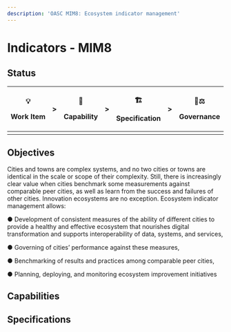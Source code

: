 ```yaml
---
description: 'OASC MIM8: Ecosystem indicator management'
---
```


# Indicators - MIM8

## Status <a id="MIM1:ContextInformationManagement-Goal"></a>

<table>
  <thead>
    <tr>
      <th style="text-align:center">
        <p>&#x1F4A1;</p>
        <p>Work Item</p>
      </th>
      <th style="text-align:center">&gt;</th>
      <th style="text-align:center">
        <p>&#x1F9E9;</p>
        <p>Capability</p>
      </th>
      <th style="text-align:center">&gt;</th>
      <th style="text-align:center">
        <p>&#x1F3D7;</p>
        <p>Specification</p>
      </th>
      <th style="text-align:center">&gt;</th>
      <th style="text-align:center">
        <p>&#x1F469;&#x2696;</p>
        <p>Governance</p>
      </th>
    </tr>
  </thead>
  <tbody>
    <tr>
      <td style="text-align:center"></td>
      <td style="text-align:center"></td>
      <td style="text-align:center"></td>
      <td style="text-align:center"></td>
      <td style="text-align:center"></td>
      <td style="text-align:center"></td>
      <td style="text-align:center"></td>
    </tr>
  </tbody>
</table>

## Objectives <a id="MIM1:ContextInformationManagement-Goal"></a>

Cities and towns are complex systems, and no two cities or towns are identical in the scale or scope of their complexity. Still, there is increasingly clear value when cities benchmark some measurements against comparable peer cities, as well as learn from the success and failures of other cities. Innovation ecosystems are no exception. Ecosystem indicator management allows: 

● Development of consistent measures of the ability of different cities to provide a healthy and effective ecosystem that nourishes digital transformation and supports interoperability of data, systems, and services, 

● Governing of cities’ performance against these measures, 

● Benchmarking of results and practices among comparable peer cities, 

● Planning, deploying, and monitoring ecosystem improvement initiatives



## Capabilities



## Specifications <a id="MIM3:EcosystemTransactionManagement-Recommendedspecifications"></a>

